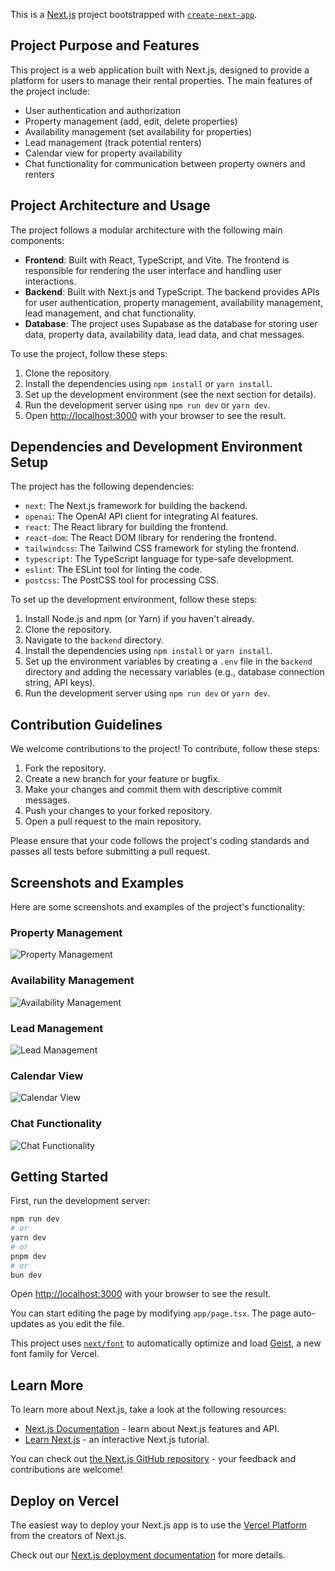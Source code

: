 This is a [Next.js](https://nextjs.org) project bootstrapped with [`create-next-app`](https://nextjs.org/docs/app/api-reference/cli/create-next-app).

## Project Purpose and Features

This project is a web application built with Next.js, designed to provide a platform for users to manage their rental properties. The main features of the project include:

- User authentication and authorization
- Property management (add, edit, delete properties)
- Availability management (set availability for properties)
- Lead management (track potential renters)
- Calendar view for property availability
- Chat functionality for communication between property owners and renters

## Project Architecture and Usage

The project follows a modular architecture with the following main components:

- **Frontend**: Built with React, TypeScript, and Vite. The frontend is responsible for rendering the user interface and handling user interactions.
- **Backend**: Built with Next.js and TypeScript. The backend provides APIs for user authentication, property management, availability management, lead management, and chat functionality.
- **Database**: The project uses Supabase as the database for storing user data, property data, availability data, lead data, and chat messages.

To use the project, follow these steps:

1. Clone the repository.
2. Install the dependencies using `npm install` or `yarn install`.
3. Set up the development environment (see the next section for details).
4. Run the development server using `npm run dev` or `yarn dev`.
5. Open [http://localhost:3000](http://localhost:3000) with your browser to see the result.

## Dependencies and Development Environment Setup

The project has the following dependencies:

- `next`: The Next.js framework for building the backend.
- `openai`: The OpenAI API client for integrating AI features.
- `react`: The React library for building the frontend.
- `react-dom`: The React DOM library for rendering the frontend.
- `tailwindcss`: The Tailwind CSS framework for styling the frontend.
- `typescript`: The TypeScript language for type-safe development.
- `eslint`: The ESLint tool for linting the code.
- `postcss`: The PostCSS tool for processing CSS.

To set up the development environment, follow these steps:

1. Install Node.js and npm (or Yarn) if you haven't already.
2. Clone the repository.
3. Navigate to the `backend` directory.
4. Install the dependencies using `npm install` or `yarn install`.
5. Set up the environment variables by creating a `.env` file in the `backend` directory and adding the necessary variables (e.g., database connection string, API keys).
6. Run the development server using `npm run dev` or `yarn dev`.

## Contribution Guidelines

We welcome contributions to the project! To contribute, follow these steps:

1. Fork the repository.
2. Create a new branch for your feature or bugfix.
3. Make your changes and commit them with descriptive commit messages.
4. Push your changes to your forked repository.
5. Open a pull request to the main repository.

Please ensure that your code follows the project's coding standards and passes all tests before submitting a pull request.

## Screenshots and Examples

Here are some screenshots and examples of the project's functionality:

### Property Management

![Property Management](screenshots/property-management.png)

### Availability Management

![Availability Management](screenshots/availability-management.png)

### Lead Management

![Lead Management](screenshots/lead-management.png)

### Calendar View

![Calendar View](screenshots/calendar-view.png)

### Chat Functionality

![Chat Functionality](screenshots/chat-functionality.png)

## Getting Started

First, run the development server:

```bash
npm run dev
# or
yarn dev
# or
pnpm dev
# or
bun dev
```

Open [http://localhost:3000](http://localhost:3000) with your browser to see the result.

You can start editing the page by modifying `app/page.tsx`. The page auto-updates as you edit the file.

This project uses [`next/font`](https://nextjs.org/docs/app/building-your-application/optimizing/fonts) to automatically optimize and load [Geist](https://vercel.com/font), a new font family for Vercel.

## Learn More

To learn more about Next.js, take a look at the following resources:

- [Next.js Documentation](https://nextjs.org/docs) - learn about Next.js features and API.
- [Learn Next.js](https://nextjs.org/learn) - an interactive Next.js tutorial.

You can check out [the Next.js GitHub repository](https://github.com/vercel/next.js) - your feedback and contributions are welcome!

## Deploy on Vercel

The easiest way to deploy your Next.js app is to use the [Vercel Platform](https://vercel.com/new?utm_medium=default-template&filter=next.js&utm_source=create-next-app&utm_campaign=create-next-app-readme) from the creators of Next.js.

Check out our [Next.js deployment documentation](https://nextjs.org/docs/app/building-your-application/deploying) for more details.
